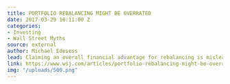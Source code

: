 ```yaml
---
title: PORTFOLIO REBALANCING MIGHT BE OVERRATED
date: 2017-03-29 10:11:00 Z
categories:
- Investing
- Wall Street Myths
source: external
author: Michael Edesess
lead: Claiming an overall financial advantage for rebalancing is misleading.
link: https://www.wsj.com/articles/portfolio-rebalancing-might-be-overrated-1483931101
img: "/uploads/500.png"
---
```


